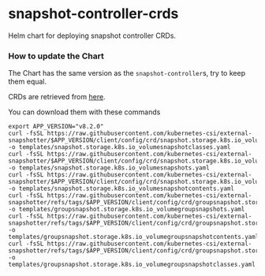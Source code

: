 # snapshot-controller-crds

Helm chart for deploying snapshot controller CRDs.

### How to update the Chart

The Chart has the same version as the `snapshot-controller`s, try to keep them equal.

CRDs are retrieved from [here](https://github.com/kubernetes-csi/external-snapshotter/tree/master/client/config/crd).

You can download them with these commands

```
export APP_VERSION="v8.2.0"
curl -fsSL https://raw.githubusercontent.com/kubernetes-csi/external-snapshotter/$APP_VERSION/client/config/crd/snapshot.storage.k8s.io_volumesnapshotclasses.yaml -o templates/snapshot.storage.k8s.io_volumesnapshotclasses.yaml
curl -fsSL https://raw.githubusercontent.com/kubernetes-csi/external-snapshotter/$APP_VERSION/client/config/crd/snapshot.storage.k8s.io_volumesnapshots.yaml -o templates/snapshot.storage.k8s.io_volumesnapshots.yaml
curl -fsSL https://raw.githubusercontent.com/kubernetes-csi/external-snapshotter/$APP_VERSION/client/config/crd/snapshot.storage.k8s.io_volumesnapshotcontents.yaml -o templates/snapshot.storage.k8s.io_volumesnapshotcontents.yaml
curl -fsSL https://raw.githubusercontent.com/kubernetes-csi/external-snapshotter/refs/tags/$APP_VERSION/client/config/crd/groupsnapshot.storage.k8s.io_volumegroupsnapshots.yaml -o templates/groupsnapshot.storage.k8s.io_volumegroupsnapshots.yaml
curl -fsSL https://raw.githubusercontent.com/kubernetes-csi/external-snapshotter/refs/tags/$APP_VERSION/client/config/crd/groupsnapshot.storage.k8s.io_volumegroupsnapshotcontents.yaml -o templates/groupsnapshot.storage.k8s.io_volumegroupsnapshotcontents.yaml
curl -fsSL https://raw.githubusercontent.com/kubernetes-csi/external-snapshotter/refs/tags/$APP_VERSION/client/config/crd/groupsnapshot.storage.k8s.io_volumegroupsnapshotclasses.yaml -o templates/groupsnapshot.storage.k8s.io_volumegroupsnapshotclasses.yaml
```
